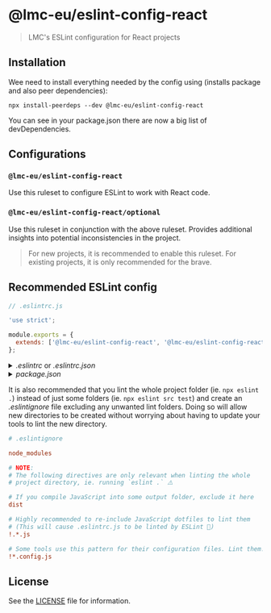 # @lmc-eu/eslint-config-react

> LMC's ESLint configuration for React projects

## Installation

Wee need to install everything needed by the config using (installs package and also peer dependencies):

```
npx install-peerdeps --dev @lmc-eu/eslint-config-react
```

You can see in your package.json there are now a big list of devDependencies.

## Configurations

### `@lmc-eu/eslint-config-react`

Use this ruleset to configure ESLint to work with React code.

### `@lmc-eu/eslint-config-react/optional`

Use this ruleset in conjunction with the above ruleset. Provides additional insights into potential inconsistencies in the project.

> For new projects, it is recommended to enable this ruleset. For existing projects, it is only recommended for the brave.

## Recommended ESLint config

```js
// .eslintrc.js

'use strict';

module.exports = {
  extends: ['@lmc-eu/eslint-config-react', '@lmc-eu/eslint-config-react/optional'],
};
```

<details>
<summary><i>.eslintrc</i> or <i>.eslintrc.json</i></summary>

```json
{
  "extends": ["@lmc-eu/eslint-config-react", "@lmc-eu/eslint-config-react/optional"]
}
```

</details>

<details>
<summary><i>package.json</i></summary>

```json
{
  "eslintConfig": {
    "extends": ["@lmc-eu/eslint-config-react", "@lmc-eu/eslint-config-react/optional"]
  }
}
```

</details>

It is also recommended that you lint the whole project folder (ie. `npx eslint .`) instead of just
some folders (ie. `npx eslint src test`) and create an _.eslintignore_ file excluding any unwanted
lint folders. Doing so will allow new directories to be created without worrying about having to update your
tools to lint the new directory.

```ini
# .eslintignore

node_modules

# NOTE:
# The following directives are only relevant when linting the whole
# project directory, ie. running `eslint .` ⚠️

# If you compile JavaScript into some output folder, exclude it here
dist

# Highly recommended to re-include JavaScript dotfiles to lint them
# (This will cause .eslintrc.js to be linted by ESLint 🤘)
!.*.js

# Some tools use this pattern for their configuration files. Lint them!
!*.config.js
```

## License

See the [LICENSE](LICENSE) file for information.
